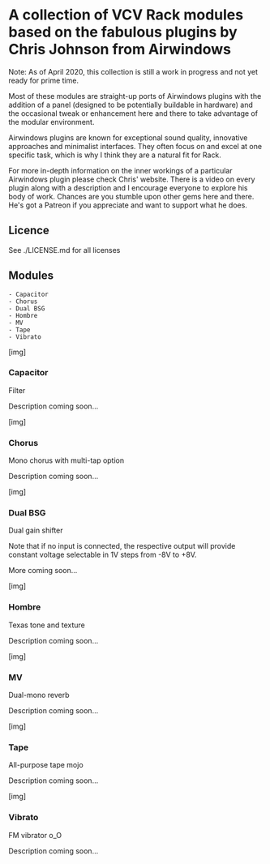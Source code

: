 # A collection of VCV Rack modules based on the fabulous plugins by Chris Johnson from Airwindows

Note: As of April 2020, this collection is still a work in progress and not yet ready for prime time. 

Most of these modules are straight-up ports of Airwindows plugins with the addition of a panel (designed to be potentially buildable in hardware) and the occasional tweak or enhancement here and there to take advantage of the modular environment.

Airwindows plugins are known for exceptional sound quality, innovative approaches and minimalist interfaces. They often focus on and excel at one specific task, which is why I think they are a natural fit for Rack.

For more in-depth information on the inner workings of a particular Airwindows plugin please check Chris' website. There is a video on every plugin along with a description and I encourage everyone to explore his body of work. Chances are you stumble upon other gems here and there. He's got a Patreon if you appreciate and want to support what he does.

## Licence

See ./LICENSE.md for all licenses

## Modules

    - Capacitor
    - Chorus
    - Dual BSG
    - Hombre
    - MV
    - Tape
    - Vibrato

[img]
### Capacitor

Filter

Description coming soon...

[img]
### Chorus

Mono chorus with multi-tap option

Description coming soon...

[img]
### Dual BSG

Dual gain shifter

Note that if no input is connected, the respective output will provide constant voltage selectable in 1V steps from -8V to +8V.

More coming soon...

[img]
### Hombre

Texas tone and texture

Description coming soon...

[img]
### MV

Dual-mono reverb

Description coming soon...

[img]
### Tape

All-purpose tape mojo

Description coming soon...

[img]
### Vibrato

FM vibrator o_O

Description coming soon...